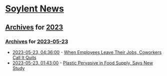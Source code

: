 # [Soylent News](../../../README.md)

## [Archives](../../index.md) for [2023](../index.md)

### [Archives](../../index.md) for [2023-05-23](index.md)

* [2023-05-23, 04:36:00](https://soylentnews.org/article.pl?sid=23/05/22/1318224&from=rss) - [When Employees Leave Their Jobs, Coworkers Call It Quits](https://soylentnews.org/article.pl?sid=23/05/22/1318224&from=rss)
* [2023-05-23, 01:43:00](https://soylentnews.org/article.pl?sid=23/05/22/0357215&from=rss) - [Plastic Pervasive in Food Supply, Says New Study](https://soylentnews.org/article.pl?sid=23/05/22/0357215&from=rss)
